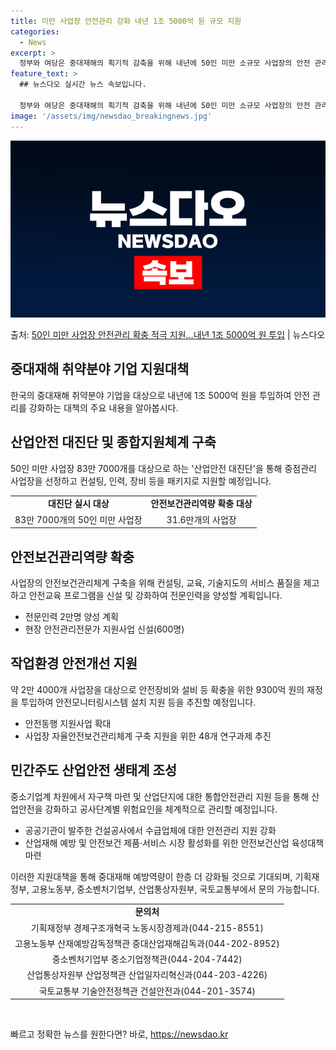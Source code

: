 ```yaml
---
title: 미만 사업장 안전관리 강화 내년 1조 5000억 원 규모 지원
categories:
  - News
excerpt: >
  정부와 여당은 중대재해의 획기적 감축을 위해 내년에 50인 미만 소규모 사업장의 안전 관리에 1조 5000억…
feature_text: >
  ## 뉴스다오 실시간 뉴스 속보입니다.

  정부와 여당은 중대재해의 획기적 감축을 위해 내년에 50인 미만 소규모 사업장의 안전 관리에 1조 5000억…
image: '/assets/img/newsdao_breakingnews.jpg'
---
```


![뉴스다오 속보](/assets/img/newsdao_breakingnews.jpg)

<p>출처: <a href="https://newsdao.kr/2883" rel="dofollow">50인 미만 사업장 안전관리 확충 적극 지원…내년 1조 5000억 원 투입</a> | 뉴스다오</p>

<h2 data-ke-size="size26">중대재해 취약분야 기업 지원대책</h2>
<p data-ke-size="size16">한국의 중대재해 취약분야 기업을 대상으로 내년에 1조 5000억 원을 투입하여 안전 관리를 강화하는 대책의 주요 내용을 알아봅시다.</p>

<h2 data-ke-size="size24">산업안전 대진단 및 종합지원체계 구축</h2>
<p data-ke-size="size16">50인 미만 사업장 83만 7000개를 대상으로 하는 '산업안전 대진단'을 통해 중점관리 사업장을 선정하고 컨설팅, 인력, 장비 등을 패키지로 지원할 예정입니다.</p>
<table>
    <tr>
        <td style="text-align: center; height: 17px;"><b>대진단 실시 대상</b></td>
        <td style="text-align: center; height: 17px;"><b>안전보건관리역량 확충 대상</b></td>
    </tr>
    <tr>
        <td style="text-align: center; height: 17px;">83만 7000개의 50인 미만 사업장</td>
        <td style="text-align: center; height: 17px;">31.6만개의 사업장</td>
    </tr>
</table>

<h2 data-ke-size="size24">안전보건관리역량 확충</h2>
<p data-ke-size="size16">사업장의 안전보건관리체계 구축을 위해 컨설팅, 교육, 기술지도의 서비스 품질을 제고하고 안전교육 프로그램을 신설 및 강화하여 전문인력을 양성할 계획입니다.</p>
<ul>
    <li>전문인력 2만명 양성 계획</li>
    <li>현장 안전관리전문가 지원사업 신설(600명)</li>
</ul>

<h2 data-ke-size="size24">작업환경 안전개선 지원</h2>
<p data-ke-size="size16">약 2만 4000개 사업장을 대상으로 안전장비와 설비 등 확충을 위한 9300억 원의 재정을 투입하여 안전모니터링시스템 설치 지원 등을 추진할 예정입니다.</p>
<ul>
    <li>안전동행 지원사업 확대</li>
    <li>사업장 자율안전보건관리체계 구축 지원을 위한 48개 연구과제 추진</li>
</ul>

<h2 data-ke-size="size24">민간주도 산업안전 생태계 조성</h2>
<p data-ke-size="size16">중소기업계 차원에서 자구책 마련 및 산업단지에 대한 통합안전관리 지원 등을 통해 산업안전을 강화하고 공사단계별 위험요인을 체계적으로 관리할 예정입니다.</p>
<ul>
    <li>공공기관이 발주한 건설공사에서 수급업체에 대한 안전관리 지원 강화</li>
    <li>산업재해 예방 및 안전보건 제품·서비스 시장 활성화를 위한 안전보건산업 육성대책 마련</li>
</ul>

<p data-ke-size="size16">이러한 지원대책을 통해 중대재해 예방역량이 한층 더 강화될 것으로 기대되며, 기획재정부, 고용노동부, 중소벤처기업부, 산업통상자원부, 국토교통부에서 문의 가능합니다.</p>
<table>
    <tr>
        <td style="text-align: center; height: 17px;"><b>문의처</b></td>
    </tr>
    <tr>
        <td style="text-align: center; height: 17px;">기획재정부 경제구조개혁국 노동시장경제과(044-215-8551)</td>
    </tr>
    <tr>
        <td style="text-align: center; height: 17px;">고용노동부 산재예방감독정책관 중대산업재해감독과(044-202-8952)</td>
    </tr>
    <tr>
        <td style="text-align: center; height: 17px;">중소벤처기업부 중소기업정책관(044-204-7442)</td>
    </tr>
    <tr>
        <td style="text-align: center; height: 17px;">산업통상자원부 산업정책관 산업일자리혁신과(044-203-4226)</td>
    </tr>
    <tr>
        <td style="text-align: center; height: 17px;">국토교통부 기술안전정책관 건설안전과(044-201-3574)</td>
    </tr>
</table>
<p data-ke-size="size16">&nbsp;</p> 

빠르고 정확한 뉴스를 원한다면? 바로, <a href="https://newsdao.kr" rel="dofollow">https://newsdao.kr</a>


    
